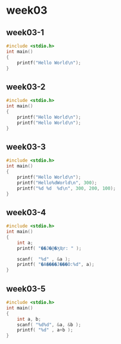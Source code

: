 # week03

## week03-1
```C++
#include <stdio.h>
int main()
{
    printf("Hello World\n");
}
```
## week03-2
```C++
#include <stdio.h>
int main()
{
    printf("Hello World\n");
    printf("Hello World\n");
}
```
## week03-3
```C++
#include <stdio.h>
int main()
{
    printf("Hello World\n");
    printf("Hello%dWorld\n", 300);
    printf("%d %d  %d\n", 300, 200, 100);
}
```
## week03-4
```C++
#include <stdio.h>
int main()
{
    int a;
    printf( "��J�@�ӼƦr: " );

    scanf(  "%d" , &a );
    printf( "�A����J���O:%d", a);
}
```
## week03-5
```C++
#include <stdio.h>
int main()
{
    int a, b;
    scanf( "%d%d", &a, &b );
    printf( "%d" , a+b );
}
```